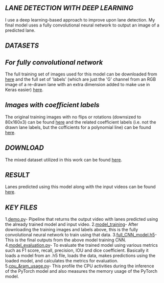 ## _*LANE DETECTION WITH DEEP LEARNING*_
I use a deep learning-based approach to improve upon lane detection. 
My final model uses a fully convolutional neural network to output an image of a predicted lane.

## _*DATASETS*_

## _For fully convolutional network_
The full training set of images used for this model can be downloaded from [here](https://www.dropbox.com/s/rrh8lrdclzlnxzv/full_CNN_train.p?dl=0) and 
the full set of 'labels' (which are just the 'G' channel from an RGB image of a re-drawn lane with an extra dimension added to make use in Keras easier) 
[here](https://www.dropbox.com/s/ak850zqqfy6ily0/full_CNN_labels.p?dl=0).

## _Images with coefficient labels_
The original training images with no flips or rotations (downsized to 80x160x3) can be found [here](https://www.dropbox.com/s/1bnp70bhaz5kma9/coeffs_train.p?dl=0) and the 
related coefficient labels (i.e. not the drawn lane labels, but the cofficients for a polynomial line) can be found [here](https://www.dropbox.com/s/ieulvrcooetrlmd/coeffs_labels.p?dl=0).

## _*DOWNLOAD*_
The mixed dataset utilized in this work can be found [here](https://drive.google.com/drive/folders/10PHvTpcQVyxpXFE_-pcghTuJTo7uZpZb?usp=sharing).

## _*RESULT*_
Lanes predicted using this model along with the input videos can be found [here](https://drive.google.com/drive/folders/1CsjWxevyYMTNpWf55BZCu7_ucUSHx5cZ?usp=sharing).

## _*KEY FILES*_
1.[demo.py](Lane_detection_using_DL/DL_based_Lane_Detection/demo.py)- Pipeline that returns the output video with lanes predicted using the already trained model and input video.
2.[model_training](Lane_detection_using_DL/DL_based_Lane_Detection/model_training.py)- After downloading the training images and labels above, this is the fully convolutional neural network to train using that data.
3.[full_CNN_model.h5](Lane_detection_using_DL/DL_based_Lane_Detection/full_CNN_model.h5)- This is the final outputs from the above model training CNN.
4.[model_evaluation.py](Lane_detection_using_DL/DL_based_Lane_Detection/model_evaluation.py)- To evaluate the trained model using various metrics such as F1 score, recall, precision, IOU and dice coefficient. Basically it loads a model from an .h5 file, loads the data, makes predictions using the loaded model, and calculates the metrics for evaluation.
5.[cpu_&ram_usage.py](Lane_detection_using_DL/DL_based_Lane_Detection/cpu_&_ram_usage.py)- This profile the CPU activities during the inference of the PyTorch model and also measures the memory usage of the PyTorch model.
